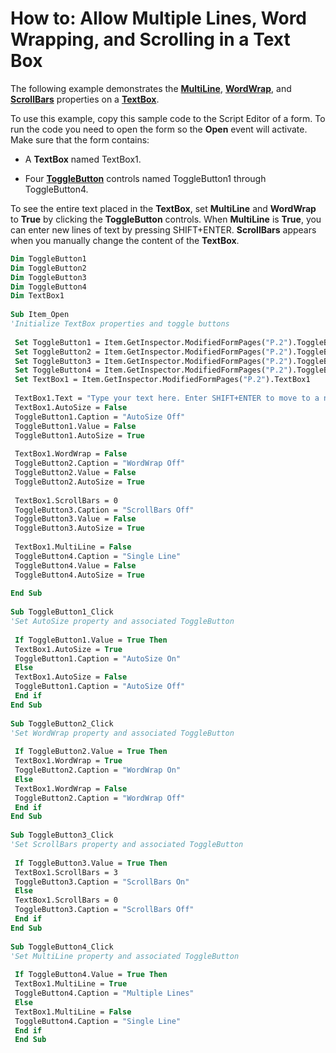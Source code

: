 
# How to: Allow Multiple Lines, Word Wrapping, and Scrolling in a Text Box

The following example demonstrates the  **[MultiLine](f42aadc5-ecd9-090b-cdf0-aba0a1a024b2.md)**,  **[WordWrap](fb50b340-9fe7-17b5-4f5f-d2fdd266f37d.md)**, and  **[ScrollBars](ef258f24-df52-bdf5-6c1e-04b8b41d4c7f.md)** properties on a **[TextBox](4a0e4a3d-beca-9f94-7e27-469c4bafe250.md)**.

To use this example, copy this sample code to the Script Editor of a form. To run the code you need to open the form so the  **Open** event will activate. Make sure that the form contains:

- A  **TextBox** named TextBox1.
    
- Four  **[ToggleButton](01ce5640-9f19-3c0e-1aa4-96d87074bf8b.md)** controls named ToggleButton1 through ToggleButton4.
    
To see the entire text placed in the  **TextBox**, set  **MultiLine** and **WordWrap** to **True** by clicking the **ToggleButton** controls.
When  **MultiLine** is **True**, you can enter new lines of text by pressing SHIFT+ENTER.
 **ScrollBars** appears when you manually change the content of the **TextBox**.



```vb
Dim ToggleButton1 
Dim ToggleButton2 
Dim ToggleButton3 
Dim ToggleButton4 
Dim TextBox1 
 
Sub Item_Open 
'Initialize TextBox properties and toggle buttons 
 
 Set ToggleButton1 = Item.GetInspector.ModifiedFormPages("P.2").ToggleButton1 
 Set ToggleButton2 = Item.GetInspector.ModifiedFormPages("P.2").ToggleButton2 
 Set ToggleButton3 = Item.GetInspector.ModifiedFormPages("P.2").ToggleButton3 
 Set ToggleButton4 = Item.GetInspector.ModifiedFormPages("P.2").ToggleButton4 
 Set TextBox1 = Item.GetInspector.ModifiedFormPages("P.2").TextBox1 
 
 TextBox1.Text = "Type your text here. Enter SHIFT+ENTER to move to a new line." 
 TextBox1.AutoSize = False 
 ToggleButton1.Caption = "AutoSize Off" 
 ToggleButton1.Value = False 
 ToggleButton1.AutoSize = True 
 
 TextBox1.WordWrap = False 
 ToggleButton2.Caption = "WordWrap Off" 
 ToggleButton2.Value = False 
 ToggleButton2.AutoSize = True 
 
 TextBox1.ScrollBars = 0 
 ToggleButton3.Caption = "ScrollBars Off" 
 ToggleButton3.Value = False 
 ToggleButton3.AutoSize = True 
 
 TextBox1.MultiLine = False 
 ToggleButton4.Caption = "Single Line" 
 ToggleButton4.Value = False 
 ToggleButton4.AutoSize = True 
 
End Sub 
 
Sub ToggleButton1_Click 
'Set AutoSize property and associated ToggleButton 
 
 If ToggleButton1.Value = True Then 
 TextBox1.AutoSize = True 
 ToggleButton1.Caption = "AutoSize On" 
 Else 
 TextBox1.AutoSize = False 
 ToggleButton1.Caption = "AutoSize Off" 
 End if 
End Sub 
 
Sub ToggleButton2_Click 
'Set WordWrap property and associated ToggleButton 
 
 If ToggleButton2.Value = True Then 
 TextBox1.WordWrap = True 
 ToggleButton2.Caption = "WordWrap On" 
 Else 
 TextBox1.WordWrap = False 
 ToggleButton2.Caption = "WordWrap Off" 
 End if 
End Sub 
 
Sub ToggleButton3_Click 
'Set ScrollBars property and associated ToggleButton 
 
 If ToggleButton3.Value = True Then 
 TextBox1.ScrollBars = 3 
 ToggleButton3.Caption = "ScrollBars On" 
 Else 
 TextBox1.ScrollBars = 0 
 ToggleButton3.Caption = "ScrollBars Off" 
 End if 
End Sub 
 
Sub ToggleButton4_Click 
'Set MultiLine property and associated ToggleButton 
 
 If ToggleButton4.Value = True Then 
 TextBox1.MultiLine = True 
 ToggleButton4.Caption = "Multiple Lines" 
 Else 
 TextBox1.MultiLine = False 
 ToggleButton4.Caption = "Single Line" 
 End if 
 End Sub
```


